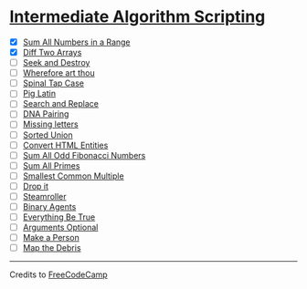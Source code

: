 # [Intermediate Algorithm Scripting](https://learn.freecodecamp.org/javascript-algorithms-and-data-structures/intermediate-algorithm-scripting/)

- [x] [Sum All Numbers in a Range](01-sum-all-numbers-in-a-range.md)
- [x] [Diff Two Arrays](02-diff-two-arrays.md)
- [ ] [Seek and Destroy](03-seek-and-destroy.md)
- [ ] [Wherefore art thou]()
- [ ] [Spinal Tap Case]()
- [ ] [Pig Latin]()
- [ ] [Search and Replace]()
- [ ] [DNA Pairing]()
- [ ] [Missing letters]()
- [ ] [Sorted Union]()
- [ ] [Convert HTML Entities]()
- [ ] [Sum All Odd Fibonacci Numbers]()
- [ ] [Sum All Primes]()
- [ ] [Smallest Common Multiple]()
- [ ] [Drop it]()
- [ ] [Steamroller]()
- [ ] [Binary Agents]()
- [ ] [Everything Be True]()
- [ ] [Arguments Optional]()
- [ ] [Make a Person]()
- [ ] [Map the Debris]()

---

Credits to [FreeCodeCamp](https://www.freecodecamp.org/)